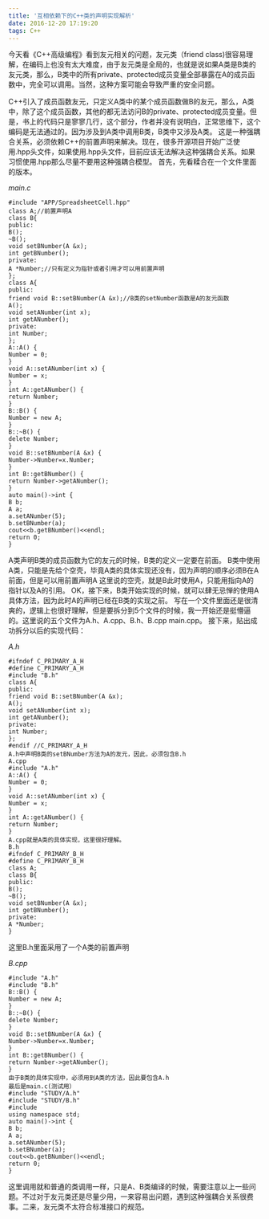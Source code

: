 ```yaml
---
title: '互相依赖下的C++类的声明实现解析'
date: 2016-12-20 17:19:20
tags: C++
---
```


今天看《C++高级编程》看到友元相关的问题，友元类（friend class)很容易理解，在编码上也没有太大难度，由于友元类是全局的，也就是说如果A类是B类的友元类，那么，B类中的所有private、protected成员变量全部暴露在A的成员函数中，完全可以调用。当然，这种方案可能会导致严重的安全问题。
<!--more-->
C++引入了成员函数友元，只定义A类中的某个成员函数做B的友元，那么，A类中，除了这个成员函数，其他的都无法访问B的private、protected成员变量。但是，书上的代码只是寥寥几行，这个部分，作者并没有说明白，正常思维下，这个编码是无法通过的。因为涉及到A类中调用B类，B类中又涉及A类。
这是一种强耦合关系，必须依赖C++的前置声明来解决。现在，很多开源项目开始广泛使用.hpp头文件，如果使用.hpp头文件，目前应该无法解决这种强耦合关系。如果习惯使用.hpp那么尽量不要用这种强耦合模型。
首先，先看糅合在一个文件里面的版本。

*main.c*

```
#include "APP/SpreadsheetCell.hpp"
class A;//前置声明A
class B{
public:
B();
~B();
void setBNumber(A &x);
int getBNumber();
private:
A *Number;//只有定义为指针或者引用才可以用前置声明
};
class A{
public:
friend void B::setBNumber(A &x);//B类的setNumber函数是A的友元函数
A();
void setANumber(int x);
int getANumber();
private:
int Number;
};
A::A() {
Number = 0;
}
void A::setANumber(int x) {
Number = x;
}
int A::getANumber() {
return Number;
}
B::B() {
Number = new A;
}
B::~B() {
delete Number;
}
void B::setBNumber(A &x) {
Number->Number=x.Number;
}
int B::getBNumber() {
return Number->getANumber();
}
auto main()->int {
B b;
A a;
a.setANumber(5);
b.setBNumber(a);
cout<<b.getBNumber()<<endl;
return 0;
}
```

A类声明B类的成员函数为它的友元的时候，B类的定义一定要在前面。
B类中使用A类，只能是先给个空壳，毕竟A类的具体实现还没有，因为声明的顺序必须B在A前面，但是可以用前置声明A
这里说的空壳，就是B此时使用A，只能用指向A的指针以及A的引用。
OK，接下来，B类开始实现的时候，就可以肆无忌惮的使用A具体方法，因为此时A的声明已经在B类的实现之前。
写在一个文件里面还是很清爽的，逻辑上也很好理解，但是要拆分到5个文件的时候，我一开始还是挺懵逼的。这里说的五个文件为A.h、A.cpp、B.h、B.cpp main.cpp。
接下来，贴出成功拆分以后的实现代码：

*A.h*

```
#ifndef C_PRIMARY_A_H
#define C_PRIMARY_A_H
#include "B.h"
class A{
public:
friend void B::setBNumber(A &x);
A();
void setANumber(int x);
int getANumber();
private:
int Number;
};
#endif //C_PRIMARY_A_H
A.h中声明B类的setBNumber方法为A的友元，因此，必须包含B.h
A.cpp
#include "A.h"
A::A() {
Number = 0;
}
void A::setANumber(int x) {
Number = x;
}
int A::getANumber() {
return Number;
}
A.cpp就是A类的具体实现，这里很好理解。
B.h
#ifndef C_PRIMARY_B_H
#define C_PRIMARY_B_H
class A;
class B{
public:
B();
~B();
void setBNumber(A &x);
int getBNumber();
private:
A *Number;
}
```

这里B.h里面采用了一个A类的前置声明

*B.cpp*

```
#include "A.h"
#include "B.h"
B::B() {
Number = new A;
}
B::~B() {
delete Number;
}
void B::setBNumber(A &x) {
Number->Number=x.Number;
}
int B::getBNumber() {
return Number->getANumber();
}
由于B类的具体实现中，必须用到A类的方法，因此要包含A.h
最后是main.c(测试用）
#include "STUDY/A.h"
#include "STUDY/B.h"
#include
using namespace std;
auto main()->int {
B b;
A a;
a.setANumber(5);
b.setBNumber(a);
cout<<b.getBNumber()<<endl;
return 0;
}
```

这里调用就和普通的类调用一样，只是A、B类编译的时候，需要注意以上一些问题。不过对于友元类还是尽量少用，一来容易出问题，遇到这种强耦合关系很费事。二来，友元类不太符合标准接口的规范。

